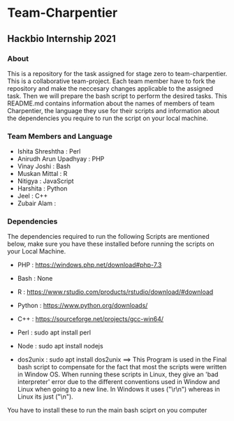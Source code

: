 # Team-Charpentier
## Hackbio Internship 2021

### About
This is a repository for the task assigned for stage zero to team-charpentier. This is a collaborative team-project. Each team member have to fork the repository and make the neccesary changes applicable to the assigned task. Then we will prepare the bash script to perform the desired tasks. This README.md contains information about the names of members of team Charpentier, the language they use for their scripts and information about the dependencies you require to run the script on your local machine.

### Team Members and Language

* Ishita Shreshtha : Perl
* Anirudh Arun Upadhyay : PHP
* Vinay Joshi : Bash
* Muskan Mittal : R
* Nitigya : JavaScript
* Harshita : Python
* Jeel : C++
* Zubair Alam :

### Dependencies
The dependencies required to run the following Scripts are mentioned below, make sure you have these installed before running the scripts on your Local Machine.

* PHP : https://windows.php.net/download#php-7.3 
* Bash : None 
* R : https://www.rstudio.com/products/rstudio/download/#download 
* Python : https://www.python.org/downloads/ 
* C++ : https://sourceforge.net/projects/gcc-win64/ 
* Perl : sudo apt install perl
* Node : sudo apt install nodejs

* dos2unix : sudo apt install dos2unix
==> This Program is used in the Final bash script to compensate for the fact that most the scripts were written in Window OS. When running these scripts in Linux, they give an 'bad interpreter' error due to the different conventions used in Window and Linux when going to a new line. In Windows it uses ("\r\n") whereas in Linux its just ("\n").

You have to install these to run the main bash sciprt on you computer
